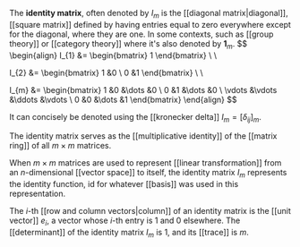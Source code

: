 
The **identity matrix**, often denoted by $I_{m}$ is the [[diagonal matrix|diagonal]], [[square matrix]] defined by having entries equal to zero everywhere except for the diagonal, where they are one. In some contexts, such as [[group theory]] or [[category theory]] where it's also denoted by $\mathbf{1}_{m}$.
$$
\begin{align}
I_{1} &= \begin{bmatrix}
1
\end{bmatrix} \\ \\

I_{2} &= \begin{bmatrix}
1 &0 \\
0 &1
\end{bmatrix} \\ \\

I_{m} &=
\begin{bmatrix}
1 &0 &\dots &0 \\
0 &1 &\dots &0 \\
\vdots &\vdots &\ddots &\vdots  \\
0 &0 &\dots &1
\end{bmatrix}
\end{align}
$$

It can concisely be denoted using the [[kronecker delta]]  $I_{m} = [\delta_{ij}]_{m}$.

The identity matrix serves as the [[multiplicative identity]] of the [[matrix ring]] of all $m \times m$ matrices.

When $m \times m$ matrices are used to represent [[linear transformation]] from an $n$-dimensional [[vector space]]
to itself, the identity matrix $I_{m}$ represents the identity function, $\mathsf{id}$ for whatever [[basis]] was used in this representation.

The $i$-th [[row and column vectors|column]] of an identity matrix is the [[unit vector]] $e_{i}$, a vector whose $i$-th entry is $1$ and $0$ elsewhere. The [[determinant]] of the identity matrix $I_{m}$ is $1$, and its [[trace]] is $m$.

